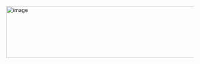 <img width="682" height="140" alt="image" src="https://github.com/user-attachments/assets/9234dea0-9182-46b8-b7ff-6c40918d2619" />
